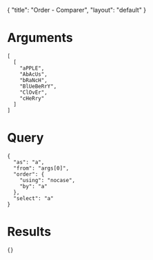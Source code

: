 {
	"title": "Order - Comparer",
	"layout": "default"
}
# Arguments
	[
	  [
	    "aPPLE", 
	    "AbAcUs", 
	    "bRaNcH", 
	    "BlUeBeRrY", 
	    "ClOvEr", 
	    "cHeRry"
	  ]
	]
# Query
	{
	  "as": "a", 
	  "from": "args[0]", 
	  "order": {
	    "using": "nocase", 
	    "by": "a"
	  }, 
	  "select": "a"
	}
# Results
	{}
